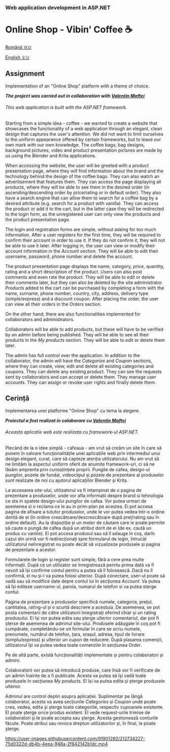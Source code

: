 ### Web application development in ASP.NET
# Online Shop - Vibin' Coffee :coffee:

[Română :romania:](#cerință)

[English :eu:](#assignment)

## Assignment
Implementation of an "Online Shop" platform with a theme of choice.

***The project was carried out in collaboration with [Valentin Maftei](https://github.com/ValentinMaftei)***

###### This web application is built with the ASP.NET framework.

Starting from a simple idea - coffee - we wanted to create a website that showcases the functionality of a web application through an elegant, clean design that captures the user's attention. We did not want to limit ourselves to the uniform appearance offered by certain frameworks, but to leave our own mark with our own knowledge. The coffee bags, bag designs, background pictures, video and product presentation pictures are made by us using the Blender and Krita applications.

When accessing the website, the user will be greeted with a product presentation page, where they will find information about the brand and the technology behind the design of the coffee bags. They can also watch an advertisement that features them. They can access the page displaying all products, where they will be able to see them in the desired order (in ascending/descending order by price/rating or in default order). They also have a search engine that can allow them to search for a coffee bag by a desired attribute (e.g. search for a product with vanilla). They can access the product or add it to the cart, but in the latter case they will be redirected to the login form, as the unregistered user can only view the products and the product presentation page.

The login and registration forms are simple, without asking for too much information. After a user registers for the first time, they will be required to confirm their account in order to use it. If they do not confirm it, they will not be able to use it later. After logging in, the user can view or modify their account information in the _Account_ section. They will be able to edit their username, password, phone number and delete the account.

The product presentation page displays the name, category, price, quantity, rating and a short description of the product. Users can also post comments and even rate the product. They will be able to edit or delete their comments later, but they can also be deleted by the site administrator. Products added to the cart can be purchased by completing a form with the name, surname, phone number, country, city, address, delivery type (simple/express) and a discount coupon. After placing the order, the user can view all their orders in the _Orders_ section.

On the other hand, there are also functionalities implemented for collaborators and administrators.

Collaborators will be able to add products, but these will have to be verified by an admin before being published. They will be able to see all their products in the _My products_ section. They will be able to edit or delete them later.

The admin has full control over the application. In addition to the collaborator, the admin will have the _Categories_ and _Coupon_ sections, where they can create, view, edit and delete all existing categories and coupons. They can delete any existing product. They can see the requests sent by collaborators and can accept or delete them. They manage user accounts. They can assign or revoke user rights and finally delete them.

## Cerință
Implementarea unei platforme "Online Shop" cu tema la alegere. 

***Proiectul a fost realizat in colaborare cu [Valentin Maftei](https://github.com/ValentinMaftei)***

###### Aceasta aplicatie web este realizata cu framework-ul ASP.NET.</sub> 

Plecând de la o idee simplă - cafeaua - am vrut să creăm un site în care să punem în valoare funcționalitățile unei aplicațiile web prin intermediul unui design elegant, curat, care să capteze atenția utilizatorului. Nu am vrut să ne limităm la aspectul uniform oferit de anumite framework-uri, ci să ne lăsăm amprenta prin cunoștințele proprii. Pungile de cafea, design-ul pungilor, pozele de fundal, videoclipul și pozele de prezentare al produselor sunt realizate de noi cu ajutorul aplicațiilor Blender și Krita.  

La accesarea site-ului, utilizatorul va fi intampinat de o pagina de prezentare a produselor, unde vor afla informatii despre brand si tehnologia ce sta in spatele design-ului pungilor de cafea. Vor putea urmari de asemenea si o reclama ce le au in prim-plan pe acestea. Ei pot accesa pagina de afisare a tututor produselor, unde le vor putea vedea într-o ordine dorită de ei (în ordine crescătoare/descrescătoare după preț/rating sau în ordine default). Au la dispoziție și un motor de căutare care le poate permite să caute o pungă de cafea după un atribut dorit de ei (de ex. caută un produs cu vanilie). Ei pot accesa produsul sau să îl adauge în coș, darîn cazul din urmă vor fi redirecționați spre formularul de login, întrucât utilizatorul neînregistrat nu poate decât să vizualizeze produsele și pagina de prezentare a acestor.

Formularele de login și register sunt simple, fără a cere prea multe informații. După ce un utilizator se înregistrează penrtu prima dată va fi nevoit să își confirme contul pentru a putea să îl folosească. Dacă nu îl confirmă, el nu și-l va putea folosi ulterior. După conectare, user-ul poate să vadă sau să modifice date depre contul lui în secțiunea _Account_. Va putea să își editeze username-ul, parola, numarul de telefon si va putea sterge contul.

Pagina de prezentare a produselor specifică numele, categoria, prețul, cantitatea, rating-ul și o scurtă descriere a acestuia. De asemenea, se pot posta comentarii de către utilizatorii înregistrați oferind chiar și un rating produsului. Ei își vor putea edita sau șterge ulterior comentariul, dar pot fi șterse de asemenea de adminul site-ului. Produsele adăugate în coș pot fi cumpărate, completându-se un formular în care se scriu numele, prenumele, numărul de telefon, țara, orașul, adresa, tipul de livrare (simplu/express) și ulterior un cupon de reducere. După plasarea comenzii, utilizatorul își va putea vedea toate comenzile în secțiunea _Order_. 

Pe de altă parte, există funcționalități implementate și pentru colaboratori și admini. 

Colaboratorii vor putea să introducă produse, care însă vor fi verificate de un admin înainte de a fi publicate. Acesta va putea să își vadă toate produsele în secțiunea _My products_. El își va putea edita și șterge produsele ulterior.

Adminul are control deplin asupra aplicației. Suplimentar pe lângă colaborator, acesta va avea secțiunile _Categories_ și _Coupon_ unde poate crea, vedea, edita și șterge toate categoriile, respectiv cupoanele existente. El poate șterge orice produs existent. El vede request-urile trimise de colaboratori și le poate accepta sau șterge. Acesta gestionează conturile făcute. Poate atribui sau revoca drepturi utilizatorilor și, în final, le poate șterge. 

https://user-images.githubusercontent.com/91901282/212734227-75d0322d-db4b-4eea-948a-2f842142b1dc.mp4
